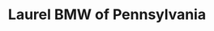 ---
title: "Laurel BMW of Pennsylvania"
url: /johnstown/laurel-bmw-of-pennsylvania/
shop: Autohaus
---